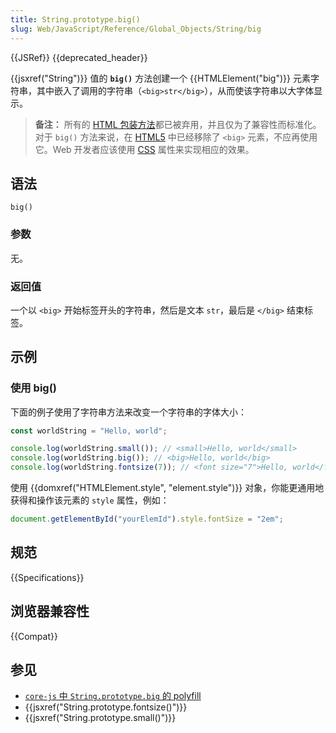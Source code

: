 ```yaml
---
title: String.prototype.big()
slug: Web/JavaScript/Reference/Global_Objects/String/big
---
```


{{JSRef}} {{deprecated_header}}

{{jsxref("String")}} 值的 **`big()`** 方法创建一个 {{HTMLElement("big")}} 元素字符串，其中嵌入了调用的字符串（`<big>str</big>`），从而使该字符串以大字体显示。

> **备注：** 所有的 [HTML 包装方法](/zh-CN/docs/Web/JavaScript/Reference/Global_Objects/String#html_包装器方法)都已被弃用，并且仅为了兼容性而标准化。对于 `big()` 方法来说，在 [HTML5](/zh-CN/docs/Glossary/HTML5) 中已经移除了 `<big>` 元素，不应再使用它。Web 开发者应该使用 [CSS](/zh-CN/docs/Web/CSS) 属性来实现相应的效果。

## 语法

```js-nolint
big()
```

### 参数

无。

### 返回值

一个以 `<big>` 开始标签开头的字符串，然后是文本 `str`，最后是 `</big>` 结束标签。

## 示例

### 使用 big()

下面的例子使用了字符串方法来改变一个字符串的字体大小：

```js
const worldString = "Hello, world";

console.log(worldString.small()); // <small>Hello, world</small>
console.log(worldString.big()); // <big>Hello, world</big>
console.log(worldString.fontsize(7)); // <font size="7">Hello, world</font>
```

使用 {{domxref("HTMLElement.style", "element.style")}} 对象，你能更通用地获得和操作该元素的 `style` 属性，例如：

```js
document.getElementById("yourElemId").style.fontSize = "2em";
```

## 规范

{{Specifications}}

## 浏览器兼容性

{{Compat}}

## 参见

- [`core-js` 中 `String.prototype.big` 的 polyfill](https://github.com/zloirock/core-js#ecmascript-string-and-regexp)
- {{jsxref("String.prototype.fontsize()")}}
- {{jsxref("String.prototype.small()")}}
